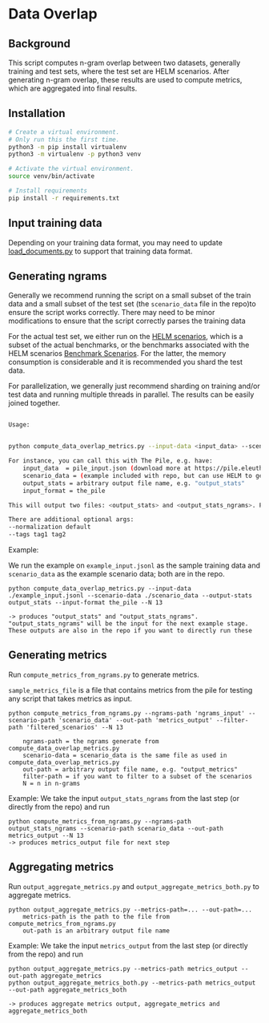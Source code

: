 # Data Overlap

## Background
This script computes n-gram overlap between two datasets, generally training and test sets, where the test set are HELM scenarios. After generating n-gram overlap, these results are used to compute metrics, which are aggregated into final results.


## Installation

```bash
# Create a virtual environment.
# Only run this the first time.
python3 -m pip install virtualenv
python3 -m virtualenv -p python3 venv

# Activate the virtual environment.
source venv/bin/activate

# Install requirements
pip install -r requirements.txt
```

## Input training data
Depending on your training data format, you may need to update [load_documents.py](https://github.com/stanford-crfm/data-overlap/blob/main/load_documents.py) to support that training data format.

## Generating ngrams

Generally we recommend running the script on a small subset of the train data and a small subset of the test set (the `scenario_data` file in the repo)to ensure the script works correctly. There may need to be minor modifications to ensure that the script correctly parses the training data

For the actual test set, we either run on the [HELM scenarios](https://worksheets.codalab.org/bundles/0x21612363f53c46db8c46795b0f4f17b4), which is a subset of the actual benchmarks, or the benchmarks associated with the HELM scenarios [Benchmark Scenarios](https://worksheets.codalab.org/bundles/0x7a683bf1c1ec43519c1b8b1466ff7bcf). For the latter, the memory consumption is considerable and it is recommended you shard the test data.

For parallelization, we generally just recommend sharding on training and/or test data and running multiple threads in parallel. The results can be easily joined together.

```bash

Usage:


python compute_data_overlap_metrics.py --input-data <input_data> --scenario-data <scenario_data> --output-stats <output_stats> --input-format <input_format>

For instance, you can call this with The Pile, e.g. have:
    input_data  = pile_input.json (download more at https://pile.eleuther.ai/)
    scenario_data = (example included with repo, but can use HELM to generate)
    output_stats = arbitrary output file name, e.g. "output_stats"
    input_format = the_pile

This will output two files: <output_stats> and <output_stats_ngrams>. Pass the second ngrams file to the later steps.

There are additional optional args:
--normalization default 
--tags tag1 tag2

```
Example: 

We run the example on `example_input.jsonl` as the sample training data and `scenario_data` as the example scenario data; both are in the repo.

```
python compute_data_overlap_metrics.py --input-data ./example_input.jsonl --scenario-data ./scenario_data --output-stats output_stats --input-format the_pile --N 13

-> produces "output_stats" and "output_stats_ngrams". "output_stats_ngrams" will be the input for the next example stage. These outputs are also in the repo if you want to directly run these
```



## Generating metrics

Run `compute_metrics_from_ngrams.py` to generate metrics. 

`sample_metrics_file` is a file that contains metrics from the pile for testing any script that takes metrics as input.

```
python compute_metrics_from_ngrams.py --ngrams-path 'ngrams_input' --scenario-path 'scenario_data' --out-path 'metrics_output' --filter-path 'filtered_scenarios' --N 13    

    ngrams-path = the ngrams generate from compute_data_overlap_metrics.py
    scenario-data = scenario_data is the same file as used in compute_data_overlap_metrics.py
    out-path = arbitrary output file name, e.g. "output_metrics"
    filter-path = if you want to filter to a subset of the scenarios
    N = n in n-grams

```
Example: 
We take the input `output_stats_ngrams` from the last step (or directly from the repo) and run

```
python compute_metrics_from_ngrams.py --ngrams-path output_stats_ngrams --scenario-path scenario_data --out-path metrics_output --N 13    
-> produces metrics_output file for next step
```


## Aggregating metrics

Run `output_aggregate_metrics.py` and `output_aggregate_metrics_both.py` to aggregate metrics. 
```
python output_aggregate_metrics.py --metrics-path=... --out-path=... 
    metrics-path is the path to the file from compute_metrics_from_ngrams.py
    out-path is an arbitrary output file name
```
Example: 
We take the input `metrics_output` from the last step (or directly from the repo) and run

```
python output_aggregate_metrics.py --metrics-path metrics_output --out-path aggregate_metrics
python output_aggregate_metrics_both.py --metrics-path metrics_output --out-path aggregate_metrics_both

-> produces aggregate metrics output, aggregate_metrics and aggregate_metrics_both
```


